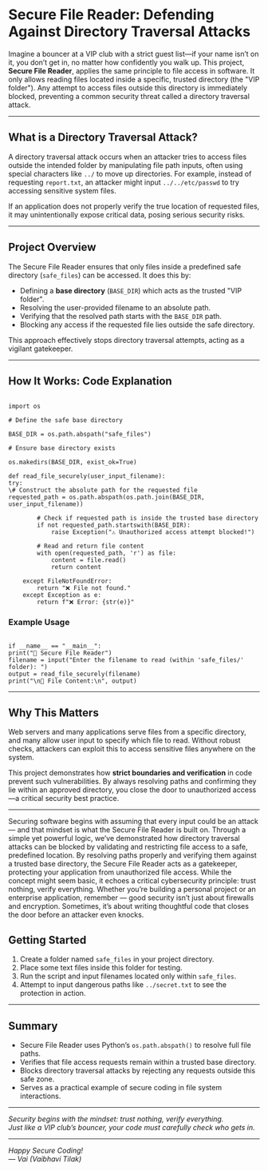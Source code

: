 
# Secure File Reader: Defending Against Directory Traversal Attacks

Imagine a bouncer at a VIP club with a strict guest list—if your name isn’t on it, you don’t get in, no matter how confidently you walk up. This project, **Secure File Reader**, applies the same principle to file access in software. It only allows reading files located inside a specific, trusted directory (the "VIP folder"). Any attempt to access files outside this directory is immediately blocked, preventing a common security threat called a directory traversal attack.

---

## What is a Directory Traversal Attack?

A directory traversal attack occurs when an attacker tries to access files outside the intended folder by manipulating file path inputs, often using special characters like `../` to move up directories. For example, instead of requesting `report.txt`, an attacker might input `../../etc/passwd` to try accessing sensitive system files.

If an application does not properly verify the true location of requested files, it may unintentionally expose critical data, posing serious security risks.

---

## Project Overview

The Secure File Reader ensures that only files inside a predefined safe directory (`safe_files`) can be accessed. It does this by:

- Defining a **base directory** (`BASE_DIR`) which acts as the trusted "VIP folder".
- Resolving the user-provided filename to an absolute path.
- Verifying that the resolved path starts with the `BASE_DIR` path.
- Blocking any access if the requested file lies outside the safe directory.

This approach effectively stops directory traversal attempts, acting as a vigilant gatekeeper.

---

## How It Works: Code Explanation

```

import os

# Define the safe base directory

BASE_DIR = os.path.abspath("safe_files")

# Ensure base directory exists

os.makedirs(BASE_DIR, exist_ok=True)

def read_file_securely(user_input_filename):
try:
\# Construct the absolute path for the requested file
requested_path = os.path.abspath(os.path.join(BASE_DIR, user_input_filename))

        # Check if requested path is inside the trusted base directory
        if not requested_path.startswith(BASE_DIR):
            raise Exception("⚠️ Unauthorized access attempt blocked!")
    
        # Read and return file content
        with open(requested_path, 'r') as file:
            content = file.read()
            return content
    
    except FileNotFoundError:
        return "❌ File not found."
    except Exception as e:
        return f"❌ Error: {str(e)}"
```

### Example Usage

```

if __name__ == "__main__":
print("📂 Secure File Reader")
filename = input("Enter the filename to read (within 'safe_files/' folder): ")
output = read_file_securely(filename)
print("\n🔎 File Content:\n", output)

```

---

## Why This Matters

Web servers and many applications serve files from a specific directory, and many allow user input to specify which file to read. Without robust checks, attackers can exploit this to access sensitive files anywhere on the system.

This project demonstrates how **strict boundaries and verification** in code prevent such vulnerabilities. By always resolving paths and confirming they lie within an approved directory, you close the door to unauthorized access—a critical security best practice.

---

Securing software begins with assuming that every input could be an attack — and that mindset is what the Secure File Reader is built on. Through a simple yet powerful logic, we’ve demonstrated how directory traversal attacks can be blocked by validating and restricting file access to a safe, predefined location. By resolving paths properly and verifying them against a trusted base directory, the Secure File Reader acts as a gatekeeper, protecting your application from unauthorized file access. While the concept might seem basic, it echoes a critical cybersecurity principle: trust nothing, verify everything. Whether you’re building a personal project or an enterprise application, remember — good security isn’t just about firewalls and encryption. Sometimes, it’s about writing thoughtful code that closes the door before an attacker even knocks.


## Getting Started

1. Create a folder named `safe_files` in your project directory.
2. Place some text files inside this folder for testing.
3. Run the script and input filenames located only within `safe_files`.
4. Attempt to input dangerous paths like `../secret.txt` to see the protection in action.

---

## Summary

- Secure File Reader uses Python’s `os.path.abspath()` to resolve full file paths.
- Verifies that file access requests remain within a trusted base directory.
- Blocks directory traversal attacks by rejecting any requests outside this safe zone.
- Serves as a practical example of secure coding in file system interactions.

---

*Security begins with the mindset: trust nothing, verify everything.*  
*Just like a VIP club’s bouncer, your code must carefully check who gets in.*

---

*Happy Secure Coding!*  
*— Vai (Vaibhavi Tilak)*
```



